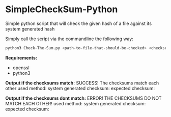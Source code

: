 # SimpleCheckSum-Python
Simple python script that will check the given hash of a file against its system generated hash

Simply call the script via the commandline the following way:

```bash
python3 Check-The-Sum.py <path-to-file-that-should-be-checked> <checksumAlgorithm-to-use> <expected-checksum>
```

**Requirements:**
- openssl
- python3

**Output if the checksums match:**
SUCCESS! The checksums match each other
used method: <used-method>
system generated checksum: <checksum>
expected checksum: <expected-checksum>

**Output if the checksums dont match:**
ERROR! THE CHECKSUMS DO NOT MATCH EACH OTHER!
used method: <used-method>
system generated checksum: <checksum>
expected checksum: <expected-checksum>
